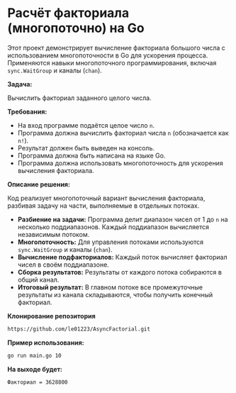 # Расчёт факториала (многопоточно) на Go

Этот проект демонстрирует вычисление факториала большого числа с использованием многопоточности в Go для ускорения процесса. Применяются навыки многопоточного программирования, включая `sync.WaitGroup` и каналы (`chan`).

**Задача:**

Вычислить факториал заданного целого числа.

**Требования:**

* На вход программе подаётся целое число `n`.
* Программа должна вычислить факториал числа `n` (обозначается как `n!`).
* Результат должен быть выведен на консоль.
* Программа должна быть написана на языке Go.
* Программа должна использовать многопоточность для ускорения вычисления факториала.

**Описание решения:**

Код реализует многопоточный вариант вычисления факториала, разбивая задачу на части, выполняемые в отдельных потоках. 

* **Разбиение на задачи:** Программа делит диапазон чисел от 1 до `n` на несколько поддиапазонов. Каждый поддиапазон вычисляется независимым потоком.
* **Многопоточность:**  Для управления потоками используются `sync.WaitGroup` и каналы (`chan`).
* **Вычисление подфакториалов:** Каждый поток вычисляет факториал чисел в своём поддиапазоне.
* **Сборка результатов:** Результаты от каждого потока собираются в общий канал.
* **Итоговый результат:** В главном потоке все промежуточные результаты из канала складываются, чтобы получить конечный факториал.

**Клонирование репозитория**
```bash
https://github.com/le01223/AsyncFactorial.git
```


**Пример использования:**

```bash
go run main.go 10
```

**На выходе будет:**
```bash
Факториал = 3628800
```


